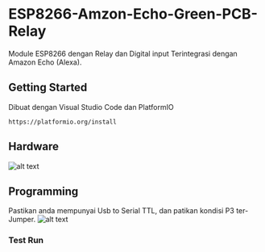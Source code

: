 # ESP8266-Amzon-Echo-Green-PCB-Relay

Module ESP8266 dengan Relay dan Digital input Terintegrasi dengan Amazon Echo (Alexa).

## Getting Started

Dibuat dengan Visual Studio Code dan PlatformIO
```
https://platformio.org/install
```
## Hardware

![alt text](https://raw.githubusercontent.com/AsyaSyarif/ESP8266-Amzon-Echo-Green-PCB-Relay-/master/img/image_layout.jpg)

## Programming

Pastikan anda mempunyai Usb to Serial TTL, dan patikan kondisi P3 ter-Jumper.
![alt text](https://raw.githubusercontent.com/AsyaSyarif/ESP8266-Amzon-Echo-Green-PCB-Relay-/master/img/programmer.jpg.jpg)
### Test Run
